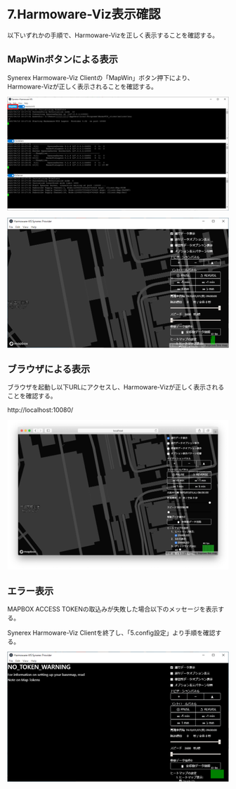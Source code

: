 # 7.Harmoware-Viz表示確認

以下いずれかの手順で、Harmoware-Vizを正しく表示することを確認する。



## MapWinボタンによる表示

Synerex Harmoware-Viz Clientの「MapWin」ボタン押下により、Harmoware-Vizが正しく表示されることを確認する。

![img](../img/0700/0701.png)



![img](../img/0700/0702.png)



## ブラウザによる表示

ブラウザを起動し以下URLにアクセスし、Harmoware-Vizが正しく表示されることを確認する。

http://localhost:10080/

![img](../img/0700/0703.png)



## エラー表示

MAPBOX ACCESS TOKENの取込みが失敗した場合以下のメッセージを表示する。

Synerex Harmoware-Viz Clientを終了し、「5.config設定」より手順を確認する。

![img](../img/0700/0704.png)